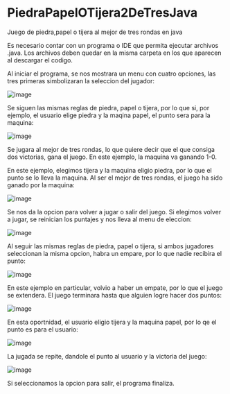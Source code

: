 # PiedraPapelOTijera2DeTresJava
Juego de piedra,papel o tijera al mejor de tres rondas en java

Es necesario contar con un programa o IDE que permita ejecutar archivos .java. 
Los archivos deben quedar en la misma carpeta en los que aparecen al descargar el codigo.

Al iniciar el programa, se nos mostrara un menu con cuatro opciones, las tres primeras simbolizaran la seleccion del jugador:

![image](https://user-images.githubusercontent.com/107152796/189545954-efd26743-71cd-4d03-bea2-d54d54635fb3.png)

Se siguen las mismas reglas de piedra, papel o tijera, por lo que si, por ejemplo, el usuario elige piedra y la maqina papel, el punto
sera para la maquina:

![image](https://user-images.githubusercontent.com/107152796/189545981-f5ce17a2-20b0-4caa-a614-2470a7136d85.png)

Se jugara al mejor de tres rondas, lo que quiere decir que el que consiga dos victorias, gana el juego. En este ejemplo, la maquina
va ganando 1-0.

En este ejemplo, elegimos tijera y la maquina eligio piedra, por lo que el punto se lo lleva la maquina. Al ser el mejor de tres rondas,
el juego ha sido ganado por la maquina:

![image](https://user-images.githubusercontent.com/107152796/189546043-f9e6a3f1-73af-4472-b8f2-5f18a6b826a6.png)

Se nos da la opcion para volver a jugar o salir del juego. Si elegimos volver a jugar, se reinician los puntajes y nos lleva al menu de eleccion:

![image](https://user-images.githubusercontent.com/107152796/189546056-55ca41dc-8f03-41bd-bebe-14aa2f850142.png)

Al seguir las mismas reglas de piedra, papel o tijera, si ambos jugadores seleccionan la misma opcion, habra un empare, por lo que nadie recibira 
el punto:

![image](https://user-images.githubusercontent.com/107152796/189546082-5bf8b29a-8f3f-4a19-b86c-a853ae9b4c59.png)

En este ejemplo en particular, volvio a haber un empate, por lo que el juego se extendera. El juego terminara hasta que alguien logre hacer dos puntos:

![image](https://user-images.githubusercontent.com/107152796/189546133-e80caf0f-a78d-4fec-8ba9-a58202a89827.png)

En esta oportnidad, el usuario eligio tijera y la maquina papel, por lo qe el punto es para el usuario: 

![image](https://user-images.githubusercontent.com/107152796/189546139-e682c198-1fef-4160-9882-60d4a5963005.png)

La jugada se repite, dandole el punto al usuario y la victoria del juego:

![image](https://user-images.githubusercontent.com/107152796/189546168-0d9435d0-bead-43ec-b753-1f40fcfc4067.png)

Si seleccionamos la opcion para salir, el programa finaliza.



